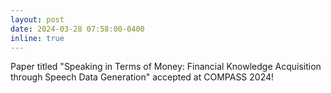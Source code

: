```yaml
---
layout: post
date: 2024-03-28 07:58:00-0400
inline: true
---
```


Paper titled "Speaking in Terms of Money: Financial Knowledge Acquisition through Speech Data Generation" accepted at COMPASS 2024!